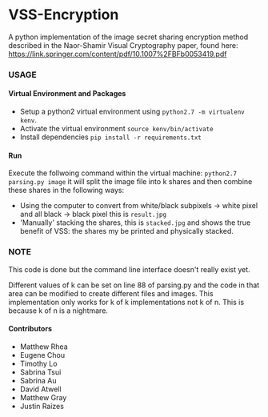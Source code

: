 # VSS-Encryption
A python implementation of the image secret sharing encryption method described in the Naor-Shamir Visual Cryptography paper, found here: https://link.springer.com/content/pdf/10.1007%2FBFb0053419.pdf

### USAGE
#### Virtual Environment and Packages
- Setup a python2 virtual environment using `python2.7 -m virtualenv kenv`.
- Activate the virtual environment `source kenv/bin/activate`
- Install dependencies `pip install -r requirements.txt`

#### Run
Execute the follwoing command within the virtual machine: `python2.7 parsing.py image` it will split the image file into k shares and then combine these shares in the following ways:
- Using the computer to convert from white/black subpixels -> white pixel and all black -> black pixel this is `result.jpg`
- 'Manually' stacking the shares, this is `stacked.jpg` and shows the true benefit of VSS: the shares my be printed and physically stacked.
### NOTE
This code is done but the command line interface doesn't really exist yet.

Different values of k can be set on line 88 of parsing.py and the code in that area can be modified to create different files and images.
This implementation only works for k of k implementations not k of n. This is because k of n is a nightmare.

#### Contributors
- Matthew Rhea
- Eugene Chou
- Timothy Lo
- Sabrina Tsui
- Sabrina Au
- David Atwell
- Matthew Gray
- Justin Raizes
